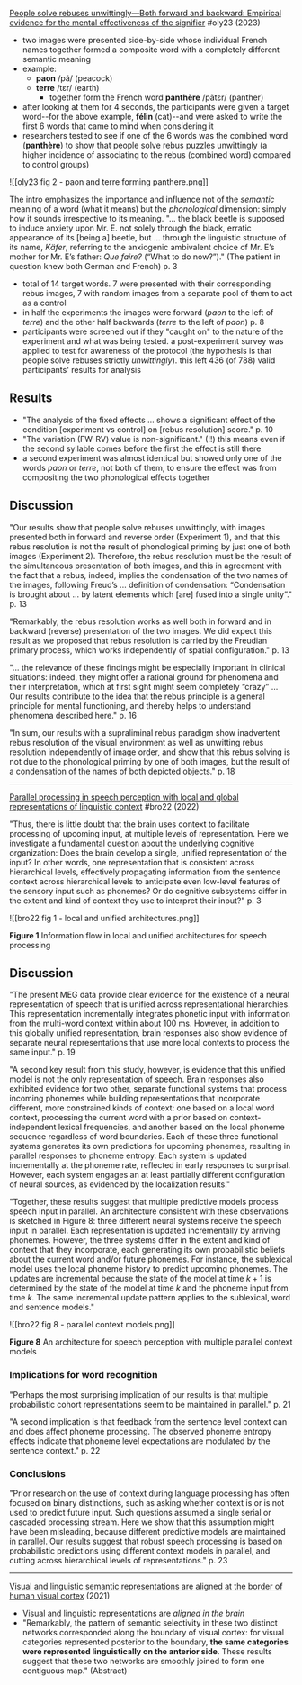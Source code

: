 [People solve rebuses unwittingly—Both forward and backward: Empirical evidence for the mental effectiveness of the signifier](https://doi.org/10.3389/fnhum.2022.965183) #oly23 (2023)

- two images were presented side-by-side whose individual French names together formed a composite word with a completely different semantic meaning
- example:
    - **paon** /pã/ (peacock)
    - **terre** /tεr/ (earth)
        - together form the French word **panthère** /pãtεr/ (panther)
- after looking at them for 4 seconds, the participants were given a target word--for the above example, **félin** (cat)--and were asked to write the first 6 words that came to mind when considering it
- researchers tested to see if one of the 6 words was the combined word (**panthère**) to show that people solve rebus puzzles unwittingly (a higher incidence of associating to the rebus (combined word) compared to control groups)

![[oly23 fig 2 - paon and terre forming panthere.png]]

The intro emphasizes the importance and influence not of the *semantic* meaning of a word (what it means) but the *phonological* dimension: simply how it sounds irrespective to its meaning.  "... the black beetle is supposed to induce anxiety upon Mr. E. not solely through the black, erratic appearance of its [being a] beetle, but ... through the linguistic structure of its name, *Käfer*, referring to the anxiogenic ambivalent choice of Mr. E’s mother for Mr. E’s father: *Que faire?* (“What to do now?”)." (The patient in question knew both German and French) p. 3

- total of 14 target words. 7 were presented with their corresponding rebus images, 7 with random images from a separate pool of them to act as a control
- in half the experiments the images were forward (*paon* to the left of *terre*) and the other half backwards (*terre* to the left of *paon*) p. 8
- participants were screened out if they "caught on" to the nature of the experiment and what was being tested. a post-experiment survey was applied to test for awareness of the protocol (the hypothesis is that people solve rebuses strictly *unwittingly*). this left 436 (of 788) valid participants' results for analysis

## Results

- "The analysis of the fixed effects ... shows a significant effect of the condition [experiment vs control] on [rebus resolution] score." p. 10
- "The variation (FW-RV) value is non-significant." (!!) this means even if the second syllable comes before the first the effect is still there
- a second experiment was almost identical but showed only one of the words *paon* or *terre*, not both of them, to ensure the effect was from compositing the two phonological effects together

## Discussion

"Our results show that people solve rebuses unwittingly, with images presented both in forward and reverse order (Experiment 1), and that this rebus resolution is not the result of phonological priming by just one of both images (Experiment 2). Therefore, the rebus resolution must be the result of the simultaneous presentation of both images, and this in agreement with the fact that a rebus, indeed, implies the condensation of the two names of the images, following Freud’s ... definition of condensation: “Condensation is brought about ... by latent elements which [are] fused into a single unity”." p. 13

"Remarkably, the rebus resolution works as well both in forward and in backward (reverse) presentation of the two images. We did expect this result as we proposed that rebus resolution is carried by the Freudian primary process, which works independently of spatial configuration." p. 13

"... the relevance of these findings might be especially important in clinical situations: indeed, they might offer a rational ground for phenomena and their interpretation, which at first sight might seem completely “crazy” ... Our results contribute to the idea that the rebus principle is a general principle for mental functioning, and thereby helps to understand phenomena described here." p. 16

"In sum, our results with a supraliminal rebus paradigm show inadvertent rebus resolution of the visual environment as well as unwitting rebus resolution independently of image order, and show that this rebus solving is not due to the phonological priming by one of both images, but the result of a condensation of the names of both depicted objects." p. 18

---

[Parallel processing in speech perception with local and global representations of linguistic context](https://doi.org/10.7554/eLife.72056) #bro22 (2022)

"Thus, there is little doubt that the brain uses context to facilitate processing of upcoming input, at multiple levels of representation. Here we investigate a fundamental question about the underlying cognitive organization: Does the brain develop a single, unified representation of the input? In other words, one representation that is consistent across hierarchical levels, effectively propagating information from the sentence context across hierarchical levels to anticipate even low-level features of the sensory input such as phonemes? Or do cognitive subsystems differ in the extent and kind of context they use to interpret their input?" p. 3

![[bro22 fig 1 - local and unified architectures.png]]

**Figure 1** Information flow in local and unified architectures for speech processing


## Discussion

"The present MEG data provide clear evidence for the existence of a neural representation of speech that is unified across representational hierarchies. This representation incrementally integrates phonetic input with information from the multi-word context within about 100 ms. However, in addition to this globally unified representation, brain responses also show evidence of separate neural representations that use more local contexts to process the same input." p. 19

"A second key result from this study, however, is evidence that this unified model is not the only representation of speech. Brain responses also exhibited evidence for two other, separate functional systems that process incoming phonemes while building representations that incorporate different, more constrained kinds of context: one based on a local word context, processing the current word with a prior based on context-independent lexical frequencies, and another based on the local phoneme sequence regardless of word boundaries. Each of these three functional systems generates its own predictions for upcoming phonemes, resulting in parallel responses to phoneme entropy. Each system is updated incrementally at the phoneme rate, reflected in early responses to surprisal. However, each system engages an at least partially different configuration of neural sources, as evidenced by the localization results."

"Together, these results suggest that multiple predictive models process speech input in parallel. An architecture consistent with these observations is sketched in Figure 8: three different neural systems receive the speech input in parallel. Each representation is updated incrementally by arriving phonemes. However, the three systems differ in the extent and kind of context that they incorporate, each generating its own probabilistic beliefs about the current word and/or future phonemes. For instance, the sublexical model uses the local phoneme history to predict upcoming phonemes. The updates are incremental because the state of the model at time $k+1$ is determined by the state of the model at time $k$ and the phoneme input from time $k$. The same incremental update pattern applies to the sublexical, word and sentence models."

![[bro22 fig 8 - parallel context models.png]]

**Figure 8** An architecture for speech perception with multiple parallel context models


### Implications for word recognition

"Perhaps the most surprising implication of our results is that multiple probabilistic cohort representations seem to be maintained in parallel." p. 21

"A second implication is that feedback from the sentence level context can and does affect phoneme processing. The observed phoneme entropy effects indicate that phoneme level expectations are modulated by the sentence context." p. 22


### Conclusions

"Prior research on the use of context during language processing has often focused on binary distinctions, such as asking whether context is or is not used to predict future input. Such questions assumed a single serial or cascaded processing stream. Here we show that this assumption might have been misleading, because different predictive models are maintained in parallel. Our results suggest that robust speech processing is based on probabilistic predictions using different context models in parallel, and cutting across hierarchical levels of representations." p. 23

---

[Visual and linguistic semantic representations are aligned at the border of human visual cortex](https://doi.org/10.1038/s41593-021-00921-6) (2021)
* Visual and linguistic representations are *aligned in the brain*
* "Remarkably, the pattern of semantic selectivity in these two distinct networks corresponded along the boundary of visual cortex: for visual categories represented posterior to the boundary, **the same categories were represented linguistically on the anterior side**. These results suggest that these two networks are smoothly joined to form one contiguous map." (Abstract)
